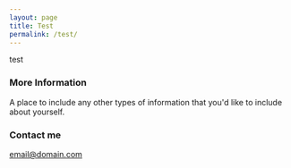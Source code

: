 ```yaml
---
layout: page
title: Test
permalink: /test/
---
```


test

### More Information

A place to include any other types of information that you'd like to include about yourself.

### Contact me

[email@domain.com](mailto:email@domain.com)